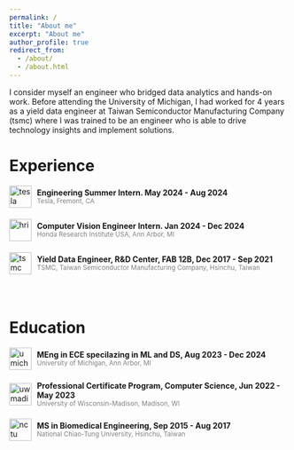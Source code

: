```yaml
---
permalink: /
title: "About me"
excerpt: "About me"
author_profile: true
redirect_from: 
  - /about/
  - /about.html
---
```


I consider myself an engineer who bridged data analytics and hands-on work. Before attending the University of Michigan, I had worked for 4 years as a yield data engineer at Taiwan Semiconductor Manufacturing Company (tsmc) where I was trained to be an engineer who is able to drive technology insights and implement solutions.

Experience
======

<div style="display: flex; align-items: center;">
  <img src="https://github.com/YangCheng27/YangCheng27.github.io/assets/56757171/25cfaede-2abd-4fc6-bc45-18061e0e6007" width="40" height="40" alt="tesla" title="Graduation Cap"/>
  <div style="margin-left: 10px;">
    <div style="font-weight:bold;">Engineering Summer Intern. May 2024 - Aug 2024</div>
    <div style="color:gray; font-size:smaller;">Tesla, Fremont, CA</div>
  </div>
</div>

<div style="height: 20px;"> <!-- 調整這裡的高度來控制空白行的大小 -->
  <!-- 這裡是空白行 -->
</div>

<div style="display: flex; align-items: center;">
  <img src="https://github.com/YangCheng27/YangCheng27.github.io/assets/56757171/c1e47006-a58a-4c9c-a61d-8e4e2d7e8c78" width="40" height="40" alt="hri" title="Graduation Cap"/>
  <div style="margin-left: 10px;">
    <div style="font-weight:bold;">Computer Vision Engineer Intern. Jan 2024 - Dec 2024</div>
    <div style="color:gray; font-size:smaller;">Honda Research Institute USA, Ann Arbor, MI</div>
  </div>
</div>

<div style="height: 20px;"> <!-- 調整這裡的高度來控制空白行的大小 -->
  <!-- 這裡是空白行 -->
</div>

<div style="display: flex; align-items: center;">
  <img src="https://github.com/YangCheng27/YangCheng27.github.io/assets/56757171/f4dec595-937d-43fa-8ffb-12907cbecaf8" width="40" height="40" alt="tsmc" title="Graduation Cap"/>
  <div style="margin-left: 10px;">
    <div style="font-weight:bold;">Yield Data Engineer, R&D Center, FAB 12B, Dec 2017 - Sep 2021</div>
    <div style="color:gray; font-size:smaller;">TSMC, Taiwan Semiconductor Manufacturing Company, Hsinchu, Taiwan</div>
  </div>
</div>

<div style="height: 40px;"> <!-- 調整這裡的高度來控制空白行的大小 -->
  <!-- 這裡是空白行 -->
</div>

Education
======
<div style="display: flex; align-items: center;">
  <img src="https://github.com/YangCheng27/YangCheng27.github.io/assets/56757171/d49c6f57-2be8-4ed5-a16c-1a737bbc5d88" width="40" height="40" alt="umich" title="Graduation Cap"/>
  <div style="margin-left: 10px;">
    <div style="font-weight:bold;">MEng in ECE specilazing in ML and DS, Aug 2023 - Dec 2024</div>
    <div style="color:gray; font-size:smaller;">University of Michigan, Ann Arbor, MI</div>
  </div>
</div>

<div style="height: 20px;"> <!-- 調整這裡的高度來控制空白行的大小 -->
  <!-- 這裡是空白行 -->
</div>

<div style="display: flex; align-items: center;">
  <img src="https://github.com/YangCheng27/YangCheng27.github.io/assets/56757171/19278dfe-c236-4ba3-993e-36b85615101a" width="40" height="40" alt="uwmadison" title="Graduation Cap"/>
  <div style="margin-left: 10px;">
    <div style="font-weight:bold;">Professional Certificate Program, Computer Science, Jun 2022 - May 2023</div>
    <div style="color:gray; font-size:smaller;">University of Wisconsin-Madison, Madison, WI</div>
  </div>
</div>

<div style="height: 20px;"> <!-- 調整這裡的高度來控制空白行的大小 -->
  <!-- 這裡是空白行 -->
</div>

<div style="display: flex; align-items: center;">
  <img src="https://github.com/YangCheng27/YangCheng27.github.io/assets/56757171/6abc3851-a24b-4d14-a14c-335a67bc3c1a" width="40" height="40" alt="nctu" title="Graduation Cap"/>
  <div style="margin-left: 10px;">
    <div style="font-weight:bold;">MS in Biomedical Engineering, Sep 2015 - Aug 2017</div>
    <div style="color:gray; font-size:smaller;">National Chiao-Tung University, Hsinchu, Taiwan</div>
  </div>
</div>

<div style="height: 40px;"> <!-- 調整這裡的高度來控制空白行的大小 -->
  <!-- 這裡是空白行 -->
</div>
